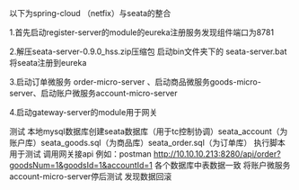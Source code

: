 以下为spring-cloud （netfix）与seata的整合

1.首先启动register-server的module的eureka注册服务发现组件端口为8781

2.解压seata-server-0.9.0_hss.zip压缩包 启动bin文件夹下的
seata-server.bat 将seata注册到eureka

3.启动订单微服务 order-micro-server 、启动商品微服务goods-micro-server、启动账户微服务account-micro-server

4.启动gateway-server的module用于网关

测试
本地mysql数据库创建seata数据库（用于tc控制协调）seata_account（为账户库）seata_goods.sql（为商品库）seata_order.sql（为订单库） 执行脚本用于测试
调用网关接api 例如：postman http://10.10.10.213:8280/api/order?goodsNum=1&goodsId=1&accountId=1  各个数据库中表数据一致
将账户微服务account-micro-server停后测试 发现数据回滚
